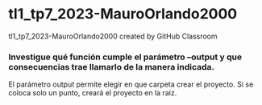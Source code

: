 # tl1_tp7_2023-MauroOrlando2000
tl1_tp7_2023-MauroOrlando2000 created by GitHub Classroom

### Investigue qué función cumple el parámetro –output y que consecuencias trae llamarlo de la manera indicada.
El parámetro output permite elegir en que carpeta crear el proyecto. Si se coloca solo un punto, creará el proyecto en la raiz.
